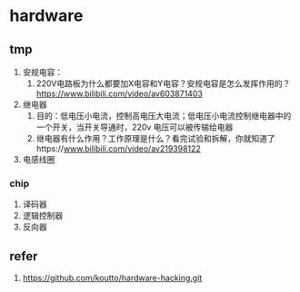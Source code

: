 # hardware

## tmp

1.   安规电容：
     1.   220V电路板为什么都要加X电容和Y电容？安规电容是怎么发挥作用的？https://www.bilibili.com/video/av603871403
2.   继电器
     1.   目的：低电压小电流，控制高电压大电流；低电压小电流控制继电器中的一个开关，当开关导通时，220v 电压可以被传输给电器
     2.   继电器有什么作用？工作原理是什么？看完试验和拆解，你就知道了https://www.bilibili.com/video/av219398122
3.   电感线圈

### chip

1.   译码器
2.   逻辑控制器
3.   反向器


## refer

1. https://github.com/koutto/hardware-hacking.git
